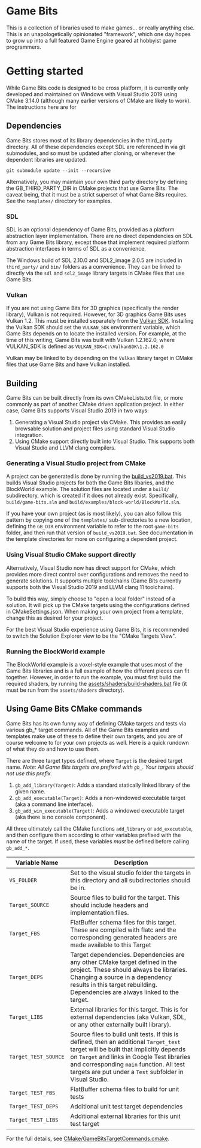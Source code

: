 # Game Bits

This is a collection of libraries used to make games... or really anything else. This is an unapologetically opinionated "framework", which one day hopes to grow up into a full featured Game Engine geared at hobbyist game programmers.

# Getting started

While Game Bits code is designed to be cross platform, it is currently only developed and maintained on Windows with Visual Studio 2019 using CMake 3.14.0 (although many earlier versions of CMake are likely to work). The instructions here are for

## Dependencies

Game Bits stores most of its library dependencies in the third_party directory. All of these dependencies except SDL are referenced in via git submodules, and so must be updated after cloning, or whenever the dependent libraries are updated.

```
git submodule update --init --recursive
```

Alternatively, you may maintain your own third party directory by defining the GB_THIRD_PARTY_DIR in CMake projects that use Game Bits. The caveat being, that it must be a strict superset of what Game Bits requires. See the `templates/` directory for examples.

### SDL

SDL is an optional dependency of Game Bits, provided as a platform abstraction layer implementation. There are no direct dependencies on SDL from any Game Bits library, except those that implement required platform abstraction interfaces in terms of SDL as a convenience.

The Windows build of SDL 2.10.0 and SDL2_image 2.0.5 are included in `third_party/` and `bin/` folders as a convenience. They can be linked to directly via the `sdl` and `sdl2_image` library targets in CMake files that use Game Bits.

### Vulkan

If you are not using Game Bits for 3D graphics (specifically the render library), Vulkan is not required. However, for 3D graphics Game Bits uses Vulkan 1.2. This must be installed separately from the [Vulkan SDK](https://vulkan.lunarg.com/sdk/home). Installing the Vulkan SDK should set the `VULKAN_SDK` environment variable, which Game Bits depends on to locate the installed version. For example, at the time of this writing, Game Bits was built with Vulkan 1.2.162.0, where VULKAN_SDK is defined as `VULKAN_SDK=C:\VulkanSDK\1.2.162.0`

Vulkan may be linked to by depending on the `Vulkan` library target in CMake files that use Game Bits and have Vulkan installed.

## Building

Game Bits can be built directly from its own CMakeLists.txt file, or more commonly as part of another CMake driven application project. In either case, Game Bits supports Visual Studio 2019 in two ways: 

1. Generating a Visual Studio project via CMake. This provides an easily browsable solution and project files using standard Visual Studio integration.
2. Using CMake support directly built into Visual Studio. This supports both Visual Studio and LLVM clang compilers.

### Generating a Visual Studio project from CMake

A project can be generated is done by running the [build_vs2019.bat](build_vs2019.bat). This builds Visual Studio projects for both the Game Bits libaries, and the BlockWorld example. The solution files are located under a `build/` subdirectory, which is created if it does not already exist. Specifically, `build/game-bits.sln` and `build/examples/block-world/BlockWorld.sln`.

If you have your own project (as is most likely), you can also follow this pattern by copying one of the `templates/` sub-directories to a new location, defining the `GB_DIR` environment variable to refer to the root `game-bits` folder, and then run that version of `build_vs2019.bat`. See documentation in the template directories for more on configuring a dependent project.

### Using Visual Studio CMake support directly

Alternatively, Visual Studio now has direct support for CMake, which provides more direct control over configurations and removes the need to generate solutions. It supports multiple toolchains (Game Bits currently supports both the Visual Studio 2019 and LLVM clang 11 toolchains).

To build this way, simply choose to "open a local folder" instead of a solution. It will pick up the CMake targets using the configurations defined in CMakeSettings.json. When making your own project from a template, change this as desired for your project.

For the best Visual Studio experience using Game Bits, it is recommended to switch the Solution Explorer view to be the "CMake Targets View". 

### Running the BlockWorld example

The BlockWorld example is a voxel-style example that uses most of the Game Bits libraries and is a full example of how the different pieces can fit together. However, in order to run the example, you must first build the required shaders, by running the [assets/shaders/build-shaders.bat](assets/shaders/build-shaders.bat) file (it must be run from the `assets/shaders` directory).

## Using Game Bits CMake commands

Game Bits has its own funny way of defining CMake targets and tests via various gb_* target commands. All of the Game Bits examples and templates make use of these to define their own targets, and you are of course welcome to for your own projects as well. Here is a quick rundown of what they do and how to use them.

There are three target types defined, where `Target` is the desired target name. *Note: All Game Bits targets are prefixed with `gb_`. Your targets should not use this prefix.*

1. `gb_add_library(Target)`: Adds a standard statically linked library of the given name.
2. `gb_add_executable(Target)`: Adds a non-windowed executable target (aka a command line interface).
3. `gb_add_win_executable(Target)`: Adds a windowed executable target (aka there is no console component).

All three ultimately call the CMake functions `add_library` or `add_executable`, and then configure them according to other variables prefixed with the name of the target. If used, these variables *must* be defined before calling `gb_add_*`.

| Variable Name        | Description |
| -------------------- | --- |
| `VS_FOLDER`          | Set to the visual studio folder the targets in this directory and all subdirectories should be in. |
| `Target_SOURCE`      | Source files to build for the target. This should include headers and implementation files. |
| `Target_FBS`         | FlatBuffer schema files for this target. These are compiled with flatc and the corresponding generated headers are made available to this Target |
| `Target_DEPS`        | Target dependencies. Dependencies are any other CMake target defined in the project. These should always be libraries. Changing a source in a dependency results in this target rebuilding. Dependencies are always linked to the target. |
| `Target_LIBS`        | External libraries for this target. This is for external dependencies (aka Vulkan, SDL, or any other externally built library). |
| `Target_TEST_SOURCE` | Source files to build unit tests. If this is defined, then an additional `Target_test` target will be built that implicitly depends on `Target` and links in Google Test libraries and corresponding `main` function. All test targets are put under a `Test` subfolder in Visual Studio. |
| `Target_TEST_FBS`    | FlatBuffer schema files to build for unit tests |
| `Target_TEST_DEPS`   | Additional unit test target dependencies |
| `Target_TEST_LIBS`   | Additional external libraries for this unit test target |

For the full details, see [CMake/GameBitsTargetCommands.cmake](CMake/GameBitsTargetCommands.cmake).